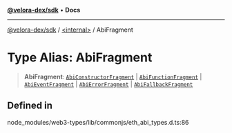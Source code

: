 [**@velora-dex/sdk**](../../README.md) • **Docs**

***

[@velora-dex/sdk](../../globals.md) / [\<internal\>](../README.md) / AbiFragment

# Type Alias: AbiFragment

> **AbiFragment**: [`AbiConstructorFragment`](../namespaces/Users_andriishymkiv_paraswap_paraswap-sdk_node_modules_web3-types_lib_commonjs_index/type-aliases/AbiConstructorFragment.md) \| [`AbiFunctionFragment`](../namespaces/Users_andriishymkiv_paraswap_paraswap-sdk_node_modules_web3-types_lib_commonjs_index/type-aliases/AbiFunctionFragment.md) \| [`AbiEventFragment`](../namespaces/Users_andriishymkiv_paraswap_paraswap-sdk_node_modules_web3-types_lib_commonjs_index/type-aliases/AbiEventFragment.md) \| [`AbiErrorFragment`](../namespaces/Users_andriishymkiv_paraswap_paraswap-sdk_node_modules_web3-types_lib_commonjs_index/type-aliases/AbiErrorFragment.md) \| [`AbiFallbackFragment`](../namespaces/Users_andriishymkiv_paraswap_paraswap-sdk_node_modules_web3-types_lib_commonjs_index/type-aliases/AbiFallbackFragment.md)

## Defined in

node\_modules/web3-types/lib/commonjs/eth\_abi\_types.d.ts:86
